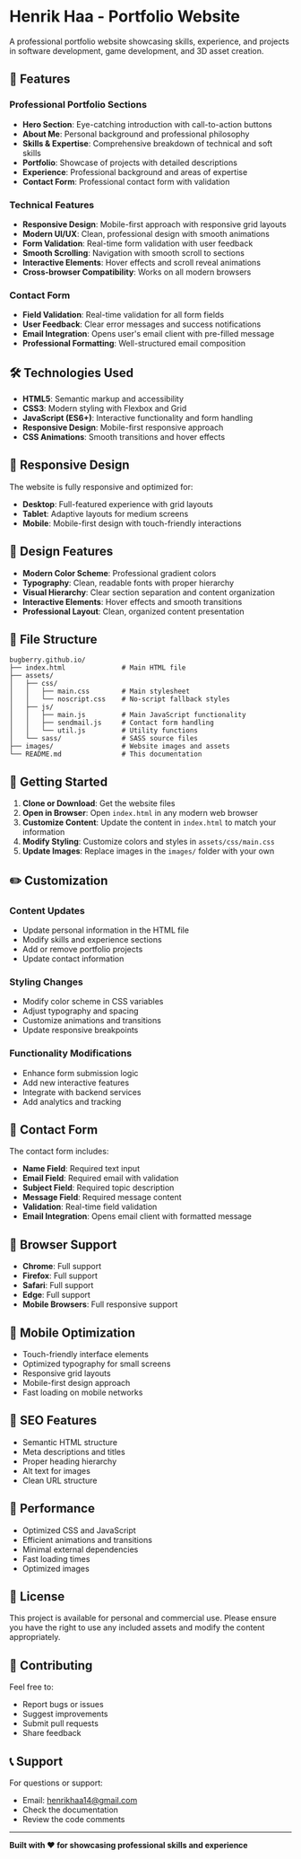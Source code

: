# Henrik Haa - Portfolio Website

A professional portfolio website showcasing skills, experience, and projects in software development, game development, and 3D asset creation.

## 🚀 Features

### **Professional Portfolio Sections**
- **Hero Section**: Eye-catching introduction with call-to-action buttons
- **About Me**: Personal background and professional philosophy
- **Skills & Expertise**: Comprehensive breakdown of technical and soft skills
- **Portfolio**: Showcase of projects with detailed descriptions
- **Experience**: Professional background and areas of expertise
- **Contact Form**: Professional contact form with validation

### **Technical Features**
- **Responsive Design**: Mobile-first approach with responsive grid layouts
- **Modern UI/UX**: Clean, professional design with smooth animations
- **Form Validation**: Real-time form validation with user feedback
- **Smooth Scrolling**: Navigation with smooth scroll to sections
- **Interactive Elements**: Hover effects and scroll reveal animations
- **Cross-browser Compatibility**: Works on all modern browsers

### **Contact Form**
- **Field Validation**: Real-time validation for all form fields
- **User Feedback**: Clear error messages and success notifications
- **Email Integration**: Opens user's email client with pre-filled message
- **Professional Formatting**: Well-structured email composition

## 🛠️ Technologies Used

- **HTML5**: Semantic markup and accessibility
- **CSS3**: Modern styling with Flexbox and Grid
- **JavaScript (ES6+)**: Interactive functionality and form handling
- **Responsive Design**: Mobile-first responsive approach
- **CSS Animations**: Smooth transitions and hover effects

## 📱 Responsive Design

The website is fully responsive and optimized for:
- **Desktop**: Full-featured experience with grid layouts
- **Tablet**: Adaptive layouts for medium screens
- **Mobile**: Mobile-first design with touch-friendly interactions

## 🎨 Design Features

- **Modern Color Scheme**: Professional gradient colors
- **Typography**: Clean, readable fonts with proper hierarchy
- **Visual Hierarchy**: Clear section separation and content organization
- **Interactive Elements**: Hover effects and smooth transitions
- **Professional Layout**: Clean, organized content presentation

## 📁 File Structure

```
bugberry.github.io/
├── index.html              # Main HTML file
├── assets/
│   ├── css/
│   │   ├── main.css        # Main stylesheet
│   │   └── noscript.css    # No-script fallback styles
│   ├── js/
│   │   ├── main.js         # Main JavaScript functionality
│   │   ├── sendmail.js     # Contact form handling
│   │   └── util.js         # Utility functions
│   └── sass/               # SASS source files
├── images/                 # Website images and assets
└── README.md               # This documentation
```

## 🚀 Getting Started

1. **Clone or Download**: Get the website files
2. **Open in Browser**: Open `index.html` in any modern web browser
3. **Customize Content**: Update the content in `index.html` to match your information
4. **Modify Styling**: Customize colors and styles in `assets/css/main.css`
5. **Update Images**: Replace images in the `images/` folder with your own

## ✏️ Customization

### **Content Updates**
- Update personal information in the HTML file
- Modify skills and experience sections
- Add or remove portfolio projects
- Update contact information

### **Styling Changes**
- Modify color scheme in CSS variables
- Adjust typography and spacing
- Customize animations and transitions
- Update responsive breakpoints

### **Functionality Modifications**
- Enhance form submission logic
- Add new interactive features
- Integrate with backend services
- Add analytics and tracking

## 📧 Contact Form

The contact form includes:
- **Name Field**: Required text input
- **Email Field**: Required email with validation
- **Subject Field**: Required topic description
- **Message Field**: Required message content
- **Validation**: Real-time field validation
- **Email Integration**: Opens email client with formatted message

## 🔧 Browser Support

- **Chrome**: Full support
- **Firefox**: Full support
- **Safari**: Full support
- **Edge**: Full support
- **Mobile Browsers**: Full responsive support

## 📱 Mobile Optimization

- Touch-friendly interface elements
- Optimized typography for small screens
- Responsive grid layouts
- Mobile-first design approach
- Fast loading on mobile networks

## 🎯 SEO Features

- Semantic HTML structure
- Meta descriptions and titles
- Proper heading hierarchy
- Alt text for images
- Clean URL structure

## 🚀 Performance

- Optimized CSS and JavaScript
- Efficient animations and transitions
- Minimal external dependencies
- Fast loading times
- Optimized images

## 📄 License

This project is available for personal and commercial use. Please ensure you have the right to use any included assets and modify the content appropriately.

## 🤝 Contributing

Feel free to:
- Report bugs or issues
- Suggest improvements
- Submit pull requests
- Share feedback

## 📞 Support

For questions or support:
- Email: henrikhaa14@gmail.com
- Check the documentation
- Review the code comments

---

**Built with ❤️ for showcasing professional skills and experience**

